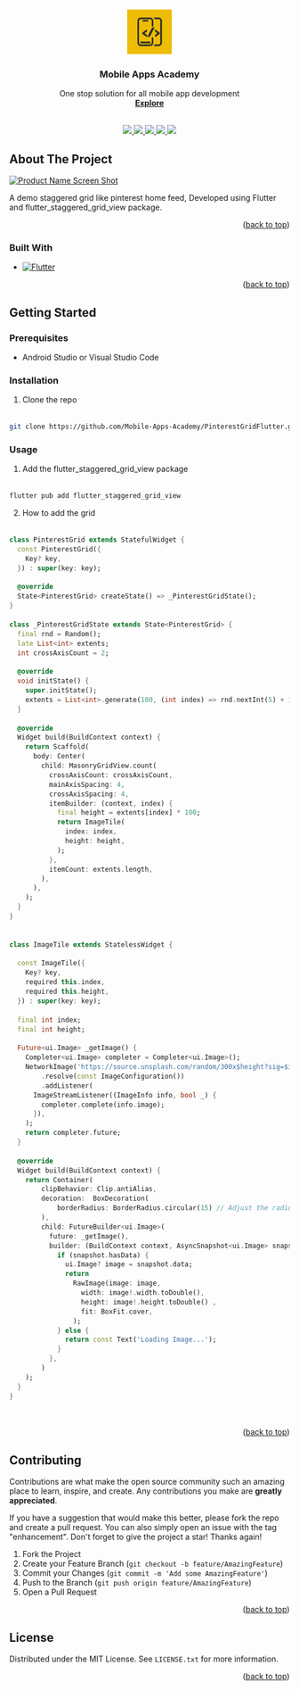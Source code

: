 
<a name="readme-top"></a>


<!-- PROJECT SHIELDS -->
<!--
*** I'm using markdown "reference style" links for readability.
*** Reference links are enclosed in brackets [ ] instead of parentheses ( ).
*** See the bottom of this document for the declaration of the reference variables
*** for contributors-url, forks-url, etc. This is an optional, concise syntax you may use.
*** https://www.markdownguide.org/basic-syntax/#reference-style-links
-->



<!-- PROJECT LOGO -->
<br />
<div align="center">
  <a href="https://www.youtube.com/@MobileAppsAcademy">
    <img src="images/logo.png" alt="Logo" width="80" height="80">
  </a>


  <h3 align="center">Mobile Apps Academy</h3>

  <p align="center">
    One stop solution for all mobile app development
    <br />
    <a href="https://www.youtube.com/@MobileAppsAcademy"><strong>Explore</strong></a>
    <br />
    <br />
  </p>
</div>

<p align="center">
  <a href="https://www.youtube.com/@MobileAppsAcademy">
    <img src="https://img.shields.io/badge/youtube-696969.svg?style=for-the-badge&logo=youtube&colorB=555">
  </a>

  <a href="https://github.com/Mobile-Apps-Academy/MobileAppsAcademyLicense/blob/main/LICENSE.txt">
    <img src="https://img.shields.io/github/license/othneildrew/Best-README-Template.svg?style=for-the-badge">
  </a>

  <a href="https://medium.com/@mobileappsacademy">
    <img src="https://img.shields.io/badge/medium-696969?style=for-the-badge&logo=medium&logoColor=white">
  </a>

  <a href="https://www.linkedin.com/company/mobile-apps-academy">
    <img src="https://img.shields.io/badge/linkedin-696969?style=for-the-badge&logo=linkedin&logoColor=white">
  </a>

  <a href="https://twitter.com/MobileAppsAcdmy">
    <img src="https://img.shields.io/badge/twitter-696969?style=for-the-badge&logo=twitter&logoColor=white">
  </a>
  
</p>

<!-- ABOUT THE PROJECT -->
## About The Project

[![Product Name Screen Shot][product-screenshot]](https://www.youtube.com/playlist?list=PLFo6MW4q69PxuLT9bc5furp4GvDnIM-iR)

A demo staggered grid like pinterest home feed, Developed using Flutter and flutter_staggered_grid_view package.

<p align="right">(<a href="#readme-top">back to top</a>)</p>


### Built With

* [![Flutter][Flutter]][Flutter-url]

<p align="right">(<a href="#readme-top">back to top</a>)</p>


<!-- GETTING STARTED -->
## Getting Started


### Prerequisites

* Android Studio or Visual Studio Code

### Installation

1. Clone the repo
```sh

git clone https://github.com/Mobile-Apps-Academy/PinterestGridFlutter.git

```
### Usage

1. Add the flutter_staggered_grid_view package

```dart

flutter pub add flutter_staggered_grid_view

```

2. How to add the grid

```dart

class PinterestGrid extends StatefulWidget {
  const PinterestGrid({
    Key? key,
  }) : super(key: key);

  @override
  State<PinterestGrid> createState() => _PinterestGridState();
}

class _PinterestGridState extends State<PinterestGrid> {
  final rnd = Random();
  late List<int> extents;
  int crossAxisCount = 2;

  @override
  void initState() {
    super.initState();
    extents = List<int>.generate(100, (int index) => rnd.nextInt(5) + 1);
  }

  @override
  Widget build(BuildContext context) {
    return Scaffold(
      body: Center(
        child: MasonryGridView.count(
          crossAxisCount: crossAxisCount,
          mainAxisSpacing: 4,
          crossAxisSpacing: 4,
          itemBuilder: (context, index) {
            final height = extents[index] * 100;
            return ImageTile(
              index: index,
              height: height,
            );
          },
          itemCount: extents.length,
        ),
      ),
    );
  }
}


class ImageTile extends StatelessWidget {

  const ImageTile({
    Key? key,
    required this.index,
    required this.height,
  }) : super(key: key);

  final int index;
  final int height;

  Future<ui.Image> _getImage() {
    Completer<ui.Image> completer = Completer<ui.Image>();
    NetworkImage('https://source.unsplash.com/random/300x$height?sig=$index')
        .resolve(const ImageConfiguration())
        .addListener(
      ImageStreamListener((ImageInfo info, bool _) {
        completer.complete(info.image);
      }),
    );
    return completer.future;
  }

  @override
  Widget build(BuildContext context) {
    return Container(
        clipBehavior: Clip.antiAlias,
        decoration:  BoxDecoration(
            borderRadius: BorderRadius.circular(15) // Adjust the radius as needed
        ),
        child: FutureBuilder<ui.Image>(
          future: _getImage(),
          builder: (BuildContext context, AsyncSnapshot<ui.Image> snapshot) {
            if (snapshot.hasData) {
              ui.Image? image = snapshot.data;
              return
                RawImage(image: image,
                  width: image!.width.toDouble(),
                  height: image!.height.toDouble() ,
                  fit: BoxFit.cover,
                );
            } else {
              return const Text('Loading Image...');
            }
          },
        )
    );
  }
}
  
  
```
<p align="right">(<a href="#readme-top">back to top</a>)</p>


<!-- CONTRIBUTING -->
## Contributing

Contributions are what make the open source community such an amazing place to learn, inspire, and create. Any contributions you make are **greatly appreciated**.

If you have a suggestion that would make this better, please fork the repo and create a pull request. You can also simply open an issue with the tag "enhancement".
Don't forget to give the project a star! Thanks again!

1. Fork the Project
2. Create your Feature Branch (`git checkout -b feature/AmazingFeature`)
3. Commit your Changes (`git commit -m 'Add some AmazingFeature'`)
4. Push to the Branch (`git push origin feature/AmazingFeature`)
5. Open a Pull Request

<p align="right">(<a href="#readme-top">back to top</a>)</p>



<!-- LICENSE -->
## License

Distributed under the MIT License. See `LICENSE.txt` for more information.

<p align="right">(<a href="#readme-top">back to top</a>)</p>

<!-- MARKDOWN LINKS & IMAGES -->
<!-- https://www.markdownguide.org/basic-syntax/#reference-style-links -->
[license-shield]: https://img.shields.io/github/license/othneildrew/Best-README-Template.svg?style=for-the-badge
[license-url]: https://github.com/Mobile-Apps-Academy/MobileAppsAcademyLicense/blob/main/LICENSE.txt

[youtube-shield]: https://img.shields.io/badge/youtube-808080.svg?style=for-the-badge&logo=youtube&colorB=555
[youtube-url]: https://www.youtube.com/@MobileAppsAcademy



[Flutter]: https://img.shields.io/badge/flutter-696969?style=for-the-badge&logo=flutter&logoColor=white
[Flutter-url]: https://developer.apple.com/xcode/flutter/

[Medium]: https://img.shields.io/badge/medium-696969?style=for-the-badge&logo=medium&logoColor=white
[Medium-url]: https://medium.com/@mobileappsacademy

[LinkedIn]: https://img.shields.io/badge/linkedin-696969?style=for-the-badge&logo=linkedin&logoColor=white
[LinkedIn-url]: https://www.linkedin.com/company/mobile-apps-academy

[Twitter]: https://img.shields.io/badge/twitter-696969?style=for-the-badge&logo=twitter&logoColor=white
[Twitter-url]: https://twitter.com/MobileAppsAcdmy

[product-screenshot]: images/screenshot.gif
